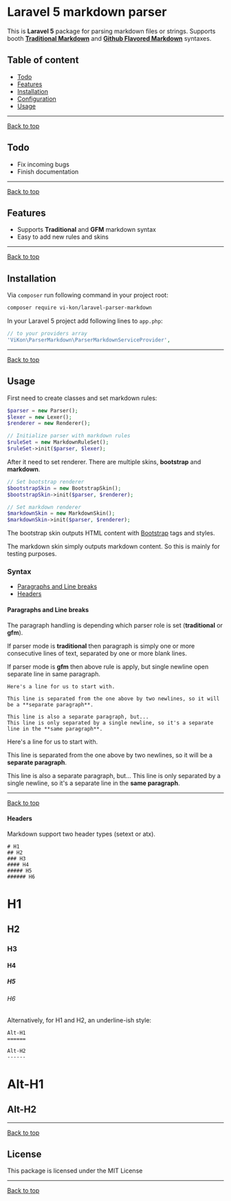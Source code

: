 # Laravel 5 markdown parser

This is **Laravel 5** package for parsing markdown files or strings. Supports booth [**Traditional Markdown**](http://daringfireball.net/projects/markdown/syntax) and [**Github Flavored Markdown**](https://help.github.com/articles/github-flavored-markdown/) syntaxes.

## Table of content

* [Todo](#todo)
* [Features](#features)
* [Installation](#installation)
* [Configuration](#configuration)
* [Usage](#usage)

---
[Back to top][top]

## Todo

* Fix incoming bugs
* Finish documentation

---
[Back to top][top]

## Features

* Supports **Traditional** and **GFM** markdown syntax
* Easy to add new rules and skins

---
[Back to top][top]

## Installation

Via `composer` run following command in your project root:

```bash
composer require vi-kon/laravel-parser-markdown
```

In your Laravel 5 project add following lines to `app.php`:

```php
// to your providers array
'ViKon\ParserMarkdown\ParserMarkdownServiceProvider',
```

---
[Back to top][top]

## Usage

First need to create classes and set markdown rules:

```php
$parser = new Parser();
$lexer = new Lexer();
$renderer = new Renderer();

// Initialize parser with markdown rules
$ruleSet = new MarkdownRuleSet();
$ruleSet->init($parser, $lexer);
```

After it need to set renderer. There are multiple skins, **bootstrap** and **markdown**.

```php
// Set bootstrap renderer
$bootstrapSkin = new BootstrapSkin();
$bootstrapSkin->init($parser, $renderer);

// Set markdown renderer
$markdownSkin = new MarkdownSkin();
$markdownSkin->init($parser, $renderer);
```

The bootstrap skin outputs HTML content with [Bootstrap](http://getbootstrap.com/) tags and styles.

The markdown skin simply outputs markdown content. So this is mainly for testing purposes.

### Syntax

* [Paragraphs and Line breaks](#paragraphs-and-line-breaks)
* [Headers](#headers)

#### Paragraphs and Line breaks

The paragraph handling is depending which parser role is set (**traditional** or **gfm**).

If parser mode is **traditional** then paragraph is simply one or more consecutive lines of text, separated by one or more blank lines.

If parser mode is **gfm** then above rule is apply, but single newline open separate line in same paragraph. 

```no-highlight
Here's a line for us to start with.

This line is separated from the one above by two newlines, so it will be a **separate paragraph**.

This line is also a separate paragraph, but...
This line is only separated by a single newline, so it's a separate line in the **same paragraph**.
```

Here's a line for us to start with.

This line is separated from the one above by two newlines, so it will be a **separate paragraph**.

This line is also a separate paragraph, but...
This line is only separated by a single newline, so it's a separate line in the **same paragraph**.

---
[Back to top][top]

#### Headers

Markdown support two header types (setext or atx).

```no-highlight
# H1
## H2
### H3
#### H4
##### H5
###### H6
```

# H1
## H2
### H3
#### H4
##### H5
###### H6

Alternatively, for H1 and H2, an underline-ish style:

```no-highlight
Alt-H1
======

Alt-H2
------
```

Alt-H1
======

Alt-H2
------


---
[Back to top][top]

## License

This package is licensed under the MIT License

---
[Back to top][top]

[top]: #laravel-5-markdown-parser
